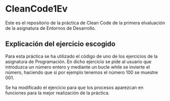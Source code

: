 # CleanCode1Ev
Este es el repositorio de la práctica de Clean Code de la primera elvaluación de la asignatura de Entornos de Desarrollo.

## Explicación del ejercicio escogido
Para esta práctica se ha utilizado el código de uno de los ejercicios de la asignatura de Programación. En dicho ejercicio se pide al usuario que introduzca un número entero y mediante un bucle while se invierte el número, haciendo que si por ejemplo tenemos el número 100 se muestre 001.

Se ha modificado el ejercicio para que los procesos aparezcan en funciones para la mejor realización de la práctica.